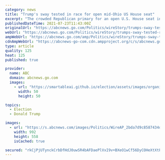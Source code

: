 ```yaml
---
category: news
title: "Trump's sway tested in race for open mid-Ohio US House seat"
excerpt: "The crowded Republican primary for an open U.S. House seat in central Ohio is testing the ongoing political sway of former President Donald Trump"
publishedDateTime: 2021-07-23T11:43:00Z
originalUrl: "https://abcnews.go.com/Politics/wireStory/trumps-sway-tested-race-open-mid-ohio-us-79010793"
webUrl: "https://abcnews.go.com/Politics/wireStory/trumps-sway-tested-race-open-mid-ohio-us-79010793"
ampWebUrl: "https://abcnews.go.com/amp/Politics/wireStory/trumps-sway-tested-race-open-mid-ohio-us-79010793"
cdnAmpWebUrl: "https://abcnews-go-com.cdn.ampproject.org/c/s/abcnews.go.com/amp/Politics/wireStory/trumps-sway-tested-race-open-mid-ohio-us-79010793"
type: article
quality: 125
heat: 125
published: true

provider:
  name: ABC
  domain: abcnews.go.com
  images:
    - url: "https://smartableai.github.io/election/assets/images/organizations/abcnews.go.com-50x50.jpg"
      width: 50
      height: 50

topics:
  - Election
  - Donald Trump

images:
  - url: "https://s.abcnews.com/images/Politics/WireAP_2bda7d9c8587434d85cc406942dd2ab6_16x9_992.jpg"
    width: 992
    height: 558
    isCached: true

secured: "rkCjPjUTynckCrbDfHdJ0uwSR4bAFDaePlVxI9v+BXeO1wCf56DyCOHeXtXtPAPqw8zQS/KpFZpJgTwVrzqbaNRLQ+lwubgouIN8y/QcRU85cmDQGPKt34raeRZcjAJqx+T5gbTYPLLGaYr6qbCsQ2p+EG/ODwZagfkNDNSjj0715VFmih5d/tjLeUx1PSO71tgm0ab+bLce+5ZWnxJyOyprgBuDZzwdhromQ5U5qOjIGbzWcK3zJB5bxa9s121tGwul5aANrDSaRBiIHGpxzq/X0QuYK+X5uC3G1NFb2TO7zANYLqIgKieizDc0iBObKF2XOqHCDakk75p8r47TYh2AMAMBIainIHK63yZcZso=;H+diejrkV3TFHB5V0jc08Q=="
---
```


